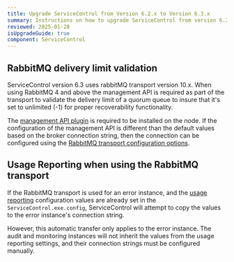 ```yaml
---
title: Upgrade ServiceControl from Version 6.2.x to Version 6.3.x
summary: Instructions on how to upgrade ServiceControl from version 6.2.x to 6.3.x
reviewed: 2025-01-28
isUpgradeGuide: true
component: ServiceControl
---
```


## RabbitMQ delivery limit validation

ServiceControl version 6.3 uses rabbitMQ transport version 10.x.  When using RabbitMQ 4 and above the management API is required as part of the transport to validate the delivery limit of a quorum queue to insure that it's set to unlimited (-1) for proper recoverability functionality.

The [management API plugin](https://www.rabbitmq.com/docs/management#getting-started) is required to be installed on the node.  If the configuration of the management API is different than the default values based on the broker connection string, then the connection can be configured using the [RabbitMQ transport configuration options](/servicecontrol/transports.md#rabbitmq).

## Usage Reporting when using the RabbitMQ transport

If the RabbitMQ transport is used for an error instance, and the [usage reporting](../servicecontrol-instances/configuration.md#usage-reporting-when-using-the-rabbitmq-transport) configuration values are already set in the `ServiceControl.exe.config`, ServiceControl will attempt to copy the values to the error instance's connection string.

However, this automatic transfer only applies to the error instance. The audit and monitoring instances will not inherit the values from the usage reporting settings, and their connection strings must be configured manually.
